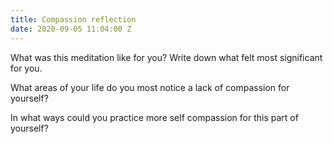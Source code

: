 ```yaml
---
title: Compassion reflection
date: 2020-09-05 11:04:00 Z
---
```


What was this meditation like for you? Write down what felt most significant for you. 





What areas of your life do you most notice a lack of compassion for yourself? 




In what ways could you practice more self compassion for this part of yourself? 